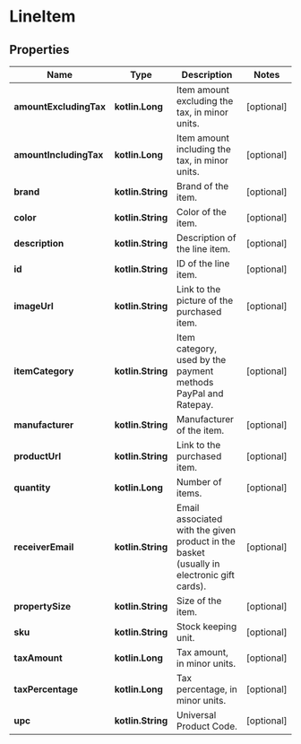 
# LineItem

## Properties
Name | Type | Description | Notes
------------ | ------------- | ------------- | -------------
**amountExcludingTax** | **kotlin.Long** | Item amount excluding the tax, in minor units. |  [optional]
**amountIncludingTax** | **kotlin.Long** | Item amount including the tax, in minor units. |  [optional]
**brand** | **kotlin.String** | Brand of the item. |  [optional]
**color** | **kotlin.String** | Color of the item. |  [optional]
**description** | **kotlin.String** | Description of the line item. |  [optional]
**id** | **kotlin.String** | ID of the line item. |  [optional]
**imageUrl** | **kotlin.String** | Link to the picture of the purchased item. |  [optional]
**itemCategory** | **kotlin.String** | Item category, used by the payment methods PayPal and Ratepay. |  [optional]
**manufacturer** | **kotlin.String** | Manufacturer of the item. |  [optional]
**productUrl** | **kotlin.String** | Link to the purchased item. |  [optional]
**quantity** | **kotlin.Long** | Number of items. |  [optional]
**receiverEmail** | **kotlin.String** | Email associated with the given product in the basket (usually in electronic gift cards). |  [optional]
**propertySize** | **kotlin.String** | Size of the item. |  [optional]
**sku** | **kotlin.String** | Stock keeping unit. |  [optional]
**taxAmount** | **kotlin.Long** | Tax amount, in minor units. |  [optional]
**taxPercentage** | **kotlin.Long** | Tax percentage, in minor units. |  [optional]
**upc** | **kotlin.String** | Universal Product Code. |  [optional]



